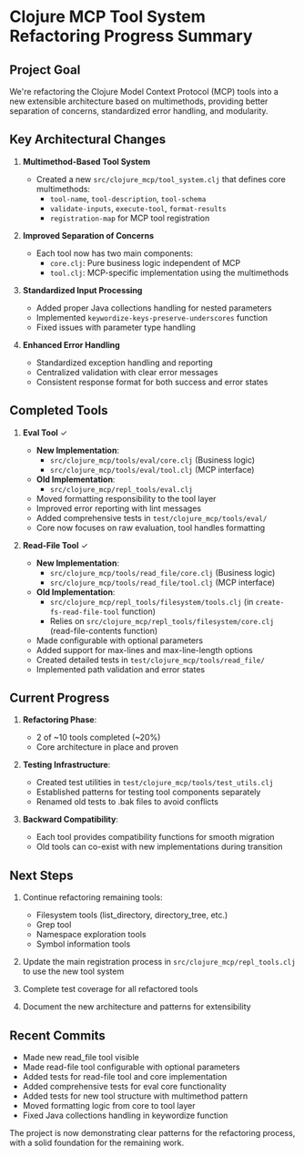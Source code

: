 # Clojure MCP Tool System Refactoring Progress Summary

## Project Goal
We're refactoring the Clojure Model Context Protocol (MCP) tools into a new extensible architecture based on multimethods, providing better separation of concerns, standardized error handling, and modularity.

## Key Architectural Changes

1. **Multimethod-Based Tool System**
   - Created a new `src/clojure_mcp/tool_system.clj` that defines core multimethods:
     - `tool-name`, `tool-description`, `tool-schema`
     - `validate-inputs`, `execute-tool`, `format-results`
     - `registration-map` for MCP tool registration

2. **Improved Separation of Concerns**
   - Each tool now has two main components:
     - `core.clj`: Pure business logic independent of MCP
     - `tool.clj`: MCP-specific implementation using the multimethods

3. **Standardized Input Processing**
   - Added proper Java collections handling for nested parameters
   - Implemented `keywordize-keys-preserve-underscores` function
   - Fixed issues with parameter type handling

4. **Enhanced Error Handling**
   - Standardized exception handling and reporting
   - Centralized validation with clear error messages
   - Consistent response format for both success and error states

## Completed Tools

1. **Eval Tool** ✓
   - **New Implementation**: 
     - `src/clojure_mcp/tools/eval/core.clj` (Business logic)
     - `src/clojure_mcp/tools/eval/tool.clj` (MCP interface)
   - **Old Implementation**: 
     - `src/clojure_mcp/repl_tools/eval.clj`
   - Moved formatting responsibility to the tool layer
   - Improved error reporting with lint messages
   - Added comprehensive tests in `test/clojure_mcp/tools/eval/`
   - Core now focuses on raw evaluation, tool handles formatting

2. **Read-File Tool** ✓
   - **New Implementation**: 
     - `src/clojure_mcp/tools/read_file/core.clj` (Business logic)
     - `src/clojure_mcp/tools/read_file/tool.clj` (MCP interface)
   - **Old Implementation**: 
     - `src/clojure_mcp/repl_tools/filesystem/tools.clj` (in `create-fs-read-file-tool` function)
     - Relies on `src/clojure_mcp/repl_tools/filesystem/core.clj` (read-file-contents function)
   - Made configurable with optional parameters
   - Added support for max-lines and max-line-length options
   - Created detailed tests in `test/clojure_mcp/tools/read_file/`
   - Implemented path validation and error states

## Current Progress

1. **Refactoring Phase**: 
   - 2 of ~10 tools completed (~20%)
   - Core architecture in place and proven

2. **Testing Infrastructure**:
   - Created test utilities in `test/clojure_mcp/tools/test_utils.clj`
   - Established patterns for testing tool components separately
   - Renamed old tests to .bak files to avoid conflicts

3. **Backward Compatibility**:
   - Each tool provides compatibility functions for smooth migration
   - Old tools can co-exist with new implementations during transition

## Next Steps

1. Continue refactoring remaining tools:
   - Filesystem tools (list_directory, directory_tree, etc.)
   - Grep tool
   - Namespace exploration tools
   - Symbol information tools

2. Update the main registration process in `src/clojure_mcp/repl_tools.clj` to use the new tool system

3. Complete test coverage for all refactored tools

4. Document the new architecture and patterns for extensibility

## Recent Commits
- Made new read_file tool visible
- Made read-file tool configurable with optional parameters
- Added tests for read-file tool and core implementation
- Added comprehensive tests for eval core functionality
- Added tests for new tool structure with multimethod pattern
- Moved formatting logic from core to tool layer
- Fixed Java collections handling in keywordize function

The project is now demonstrating clear patterns for the refactoring process, with a solid foundation for the remaining work.